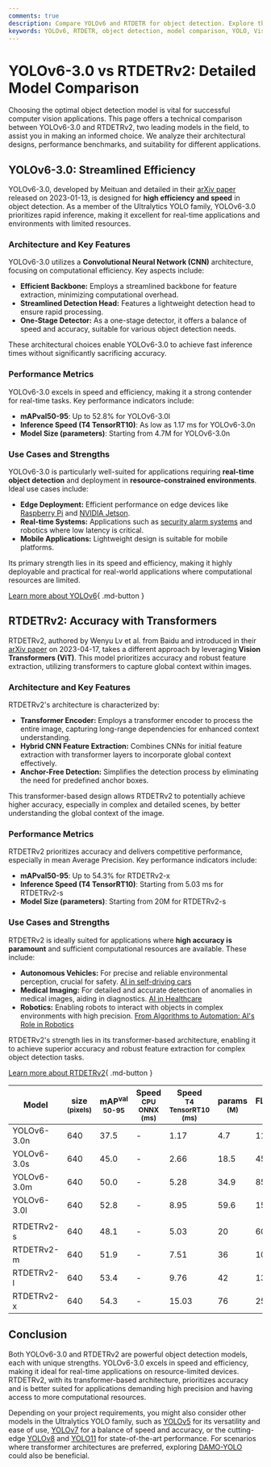 ```yaml
---
comments: true
description: Compare YOLOv6 and RTDETR for object detection. Explore their architectures, performances, and use cases to choose your optimal computer vision model.
keywords: YOLOv6, RTDETR, object detection, model comparison, YOLO, Vision Transformers, CNN, real-time detection, Ultralytics, computer vision
---
```


# YOLOv6-3.0 vs RTDETRv2: Detailed Model Comparison

Choosing the optimal object detection model is vital for successful computer vision applications. This page offers a technical comparison between YOLOv6-3.0 and RTDETRv2, two leading models in the field, to assist you in making an informed choice. We analyze their architectural designs, performance benchmarks, and suitability for different applications.

<script async src="https://cdn.jsdelivr.net/npm/chart.js"></script>
<script defer src="../../javascript/benchmark.js"></script>

<canvas id="modelComparisonChart" width="1024" height="400" active-models='["YOLOv6-3.0", "RTDETRv2"]'></canvas>

## YOLOv6-3.0: Streamlined Efficiency

YOLOv6-3.0, developed by Meituan and detailed in their [arXiv paper](https://arxiv.org/abs/2301.05586) released on 2023-01-13, is designed for **high efficiency and speed** in object detection. As a member of the Ultralytics YOLO family, YOLOv6-3.0 prioritizes rapid inference, making it excellent for real-time applications and environments with limited resources.

### Architecture and Key Features

YOLOv6-3.0 utilizes a **Convolutional Neural Network (CNN)** architecture, focusing on computational efficiency. Key aspects include:

- **Efficient Backbone:** Employs a streamlined backbone for feature extraction, minimizing computational overhead.
- **Streamlined Detection Head:** Features a lightweight detection head to ensure rapid processing.
- **One-Stage Detector:** As a one-stage detector, it offers a balance of speed and accuracy, suitable for various object detection needs.

These architectural choices enable YOLOv6-3.0 to achieve fast inference times without significantly sacrificing accuracy.

### Performance Metrics

YOLOv6-3.0 excels in speed and efficiency, making it a strong contender for real-time tasks. Key performance indicators include:

- **mAPval50-95**: Up to 52.8% for YOLOv6-3.0l
- **Inference Speed (T4 TensorRT10)**: As low as 1.17 ms for YOLOv6-3.0n
- **Model Size (parameters)**: Starting from 4.7M for YOLOv6-3.0n

### Use Cases and Strengths

YOLOv6-3.0 is particularly well-suited for applications requiring **real-time object detection** and deployment in **resource-constrained environments**. Ideal use cases include:

- **Edge Deployment:** Efficient performance on edge devices like [Raspberry Pi](https://docs.ultralytics.com/guides/raspberry-pi/) and [NVIDIA Jetson](https://docs.ultralytics.com/guides/nvidia-jetson/).
- **Real-time Systems:** Applications such as [security alarm systems](https://docs.ultralytics.com/guides/security-alarm-system/) and robotics where low latency is critical.
- **Mobile Applications:** Lightweight design is suitable for mobile platforms.

Its primary strength lies in its speed and efficiency, making it highly deployable and practical for real-world applications where computational resources are limited.

[Learn more about YOLOv6](https://docs.ultralytics.com/models/yolov6/){ .md-button }

## RTDETRv2: Accuracy with Transformers

RTDETRv2, authored by Wenyu Lv et al. from Baidu and introduced in their [arXiv paper](https://arxiv.org/abs/2304.08069) on 2023-04-17, takes a different approach by leveraging **Vision Transformers (ViT)**. This model prioritizes accuracy and robust feature extraction, utilizing transformers to capture global context within images.

### Architecture and Key Features

RTDETRv2's architecture is characterized by:

- **Transformer Encoder:** Employs a transformer encoder to process the entire image, capturing long-range dependencies for enhanced context understanding.
- **Hybrid CNN Feature Extraction:** Combines CNNs for initial feature extraction with transformer layers to incorporate global context effectively.
- **Anchor-Free Detection:** Simplifies the detection process by eliminating the need for predefined anchor boxes.

This transformer-based design allows RTDETRv2 to potentially achieve higher accuracy, especially in complex and detailed scenes, by better understanding the global context of the image.

### Performance Metrics

RTDETRv2 prioritizes accuracy and delivers competitive performance, especially in mean Average Precision. Key performance indicators include:

- **mAPval50-95**: Up to 54.3% for RTDETRv2-x
- **Inference Speed (T4 TensorRT10)**: Starting from 5.03 ms for RTDETRv2-s
- **Model Size (parameters)**: Starting from 20M for RTDETRv2-s

### Use Cases and Strengths

RTDETRv2 is ideally suited for applications where **high accuracy is paramount** and sufficient computational resources are available. These include:

- **Autonomous Vehicles:** For precise and reliable environmental perception, crucial for safety. [AI in self-driving cars](https://www.ultralytics.com/solutions/ai-in-automotive)
- **Medical Imaging:** For detailed and accurate detection of anomalies in medical images, aiding in diagnostics. [AI in Healthcare](https://www.ultralytics.com/solutions/ai-in-healthcare)
- **Robotics:** Enabling robots to interact with objects in complex environments with high precision. [From Algorithms to Automation: AI's Role in Robotics](https://www.ultralytics.com/blog/from-algorithms-to-automation-ais-role-in-robotics)

RTDETRv2's strength lies in its transformer-based architecture, enabling it to achieve superior accuracy and robust feature extraction for complex object detection tasks.

[Learn more about RTDETRv2](https://docs.ultralytics.com/models/rtdetr/){ .md-button }

| Model       | size<br><sup>(pixels) | mAP<sup>val<br>50-95 | Speed<br><sup>CPU ONNX<br>(ms) | Speed<br><sup>T4 TensorRT10<br>(ms) | params<br><sup>(M) | FLOPs<br><sup>(B) |
| ----------- | --------------------- | -------------------- | ------------------------------ | ----------------------------------- | ------------------ | ----------------- |
| YOLOv6-3.0n | 640                   | 37.5                 | -                              | 1.17                                | 4.7                | 11.4              |
| YOLOv6-3.0s | 640                   | 45.0                 | -                              | 2.66                                | 18.5               | 45.3              |
| YOLOv6-3.0m | 640                   | 50.0                 | -                              | 5.28                                | 34.9               | 85.8              |
| YOLOv6-3.0l | 640                   | 52.8                 | -                              | 8.95                                | 59.6               | 150.7             |
|             |                       |                      |                                |                                     |                    |                   |
| RTDETRv2-s  | 640                   | 48.1                 | -                              | 5.03                                | 20                 | 60                |
| RTDETRv2-m  | 640                   | 51.9                 | -                              | 7.51                                | 36                 | 100               |
| RTDETRv2-l  | 640                   | 53.4                 | -                              | 9.76                                | 42                 | 136               |
| RTDETRv2-x  | 640                   | 54.3                 | -                              | 15.03                               | 76                 | 259               |

## Conclusion

Both YOLOv6-3.0 and RTDETRv2 are powerful object detection models, each with unique strengths. YOLOv6-3.0 excels in speed and efficiency, making it ideal for real-time applications on resource-limited devices. RTDETRv2, with its transformer-based architecture, prioritizes accuracy and is better suited for applications demanding high precision and having access to more computational resources.

Depending on your project requirements, you might also consider other models in the Ultralytics YOLO family, such as [YOLOv5](https://docs.ultralytics.com/models/yolov5/) for its versatility and ease of use, [YOLOv7](https://docs.ultralytics.com/models/yolov7/) for a balance of speed and accuracy, or the cutting-edge [YOLOv8](https://docs.ultralytics.com/models/yolov8/) and [YOLO11](https://docs.ultralytics.com/models/yolo11/) for state-of-the-art performance. For scenarios where transformer architectures are preferred, exploring [DAMO-YOLO](https://docs.ultralytics.com/compare/damo-yolo-vs-rtdetr/) could also be beneficial.
